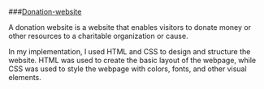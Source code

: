 ###<a href="https://masrulsakib.github.io/Donation-page/">Donation-website</a>


A donation website is a website that enables visitors to donate money or other resources to a charitable organization or cause.

In my implementation, I used HTML and CSS to design and structure the website. HTML was used to create the basic layout of the webpage, while CSS was used to style the webpage with colors, fonts, and other visual elements.
